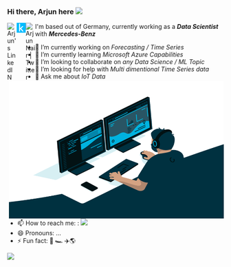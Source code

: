 ### Hi there, Arjun here <img src="https://media.giphy.com/media/hvRJCLFzcasrR4ia7z/giphy.gif" width="25px">

<a href="https://www.linkedin.com/in/arjunnairb/">
  <img align="left" alt="Arjun's LinkedIN" width="22px" src="https://raw.githubusercontent.com/peterthehan/peterthehan/master/assets/linkedin.svg" />
</a>
<a href="https://www.kaggle.com/arjun89">
  <img align="left" alt="Arjun's Kaggle" width="21px" src="https://github.com/arjuninstil/arjuninstil/blob/main/kaggle.png" />
</a>
<a href="https://twitter.com/ya_rjun">
  <img align="left" alt="Arjun Nair | Twitter" width="22px" src="https://raw.githubusercontent.com/peterthehan/peterthehan/master/assets/twitter.svg" />
</a>


I'm based out of Germany, currently working as a ***Data Scientist*** with ***Mercedes-Benz***


<img align="right" alt="GIF" src="https://github.com/arjuninstil/arjuninstil/blob/main/code.gif?raw=true" width="500" height="320" />


- 🔭 I’m currently working on *Forecasting / Time Series*
- 🌱 I’m currently learning *Microsoft Azure Capabilities*
- 👯 I’m looking to collaborate on *any Data Science / ML Topic*
- 🤔 I’m looking for help with *Multi dimentional Time Series data*
- 💬 Ask me about *IoT Data*
- 📫 How to reach me: : <a href="mailto:arjuninstil@gmail.com"> <img src="https://img.icons8.com/fluent/48/000000/mail.png" width="2.5%"/> </a>
- 😄 Pronouns: ...
- ⚡ Fun fact: :tennis:  :racing_car:  :airplane::earth_americas:


![](https://page-views.glitch.me/badge?page_id=jwenjian.visitor-badge)
<!--  ![](https://visitor-badge.glitch.me/badge?page_id=arjuninstil.arjuninstil)-->
